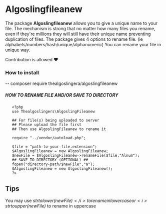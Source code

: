 # Algoslingfileanew
The package <strong>Algoslingfileanew</strong> allows you to give a unique name to your file. The mechanism is strong that no matter how many files you rename, even if they're millions they will still have their unique name preventing duplication of files.
The package gives 4 options to rename file.
(ie alphabets/numbers/hash/unique/alphanumeric)
You can rename your file in unique way.

<p>Contribution is allowed ❤️</p>

<h3>How to install</h3>
-- composer require thealgoslingera/algoslingfileanew

<h5>HOW TO RENAME FILE AND/OR SAVE TO DIRECTORY</h5>


       <?php
       use Thealgoslingers\AlgoslingFileanew
       
       ## For file(s) being uploaded to server
       ## Please upload the file first
       ## Then use AlgoslingFileanew to rename it

       require "../vendor/autoload.php";
       
       $file = "path-to-your-file.extension";
       $AlgoslingFileanew = new AlgoslingFileanew;
       $newFile = $AlgoslingFileanew->renameFile($file,"Alnum");
       ## SAVE TO DIRECTORY (OPTIONAL) ##
       fopen("directory-path/$newFile","a");
       $AlgoslingFileanew = new AlgoslingFileanew();
       ?>

## Tips
You may use <i>strtolower($newFile)</i> to rename in lowercase or
<i>strtoupper($newFile)</i> to rename in uppercase
